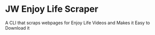 # JW Enjoy Life Scraper
A CLI that scraps webpages for Enjoy Life Videos and Makes it Easy to Download it